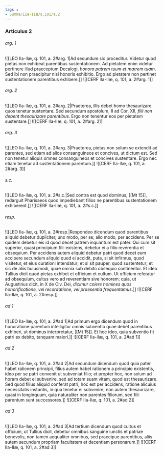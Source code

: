 ```yaml
---
tags : 
- Summa/IIa-IIæ/q.101/a.2
---
```


### Articulus 2

###### arg. 1
![[LEO IIa-IIæ, q. 101, a. 2#arg. 1|Ad secundum sic proceditur. Videtur quod pietas non exhibeat parentibus sustentationem. Ad pietatem enim videtur pertinere illud praeceptum Decalogi, *honora patrem tuum et matrem tuam*. Sed ibi non praecipitur nisi honoris exhibitio. Ergo ad pietatem non pertinet sustentationem parentibus exhibere.]]
![[CERF IIa-IIæ, q. 101, a. 2#arg. 1]]

###### arg. 2
![[LEO IIa-IIæ, q. 101, a. 2#arg. 2|Praeterea, illis debet homo thesaurizare quos tenetur sustentare. Sed secundum apostolum, II ad Cor. XII, *filii non debent thesaurizare parentibus*. Ergo non tenentur eos per pietatem sustentare.]]
![[CERF IIa-IIæ, q. 101, a. 2#arg. 2]]

###### arg. 3
![[LEO IIa-IIæ, q. 101, a. 2#arg. 3|Praeterea, pietas non solum se extendit ad parentes, sed etiam ad alios consanguineos et concives, ut dictum est. Sed non tenetur aliquis omnes consanguineos et concives sustentare. Ergo nec etiam tenetur ad sustentationem parentum.]]
![[CERF IIa-IIæ, q. 101, a. 2#arg. 3]]

###### s.c.
![[LEO IIa-IIæ, q. 101, a. 2#s.c.|Sed contra est quod dominus, [[Mt 15]], redarguit Pharisaeos quod impediebant filios ne parentibus sustentationem exhiberent.]]
![[CERF IIa-IIæ, q. 101, a. 2#s.c.]]

###### resp.
![[LEO IIa-IIæ, q. 101, a. 2#resp.|Respondeo dicendum quod parentibus aliquid debetur dupliciter, uno modo, per se; alio modo, per accidens. Per se quidem debetur eis id quod decet patrem inquantum est pater. Qui cum sit superior, quasi principium filii existens, debetur ei a filio reverentia et obsequium. Per accidens autem aliquid debetur patri quod decet eum accipere secundum aliquid quod ei accidit, puta, si sit infirmus, quod visitetur, et eius curationi intendatur; et si sit pauper, quod sustentetur; et sic de aliis huiusmodi, quae omnia sub debito obsequio continentur. Et ideo Tullius dicit quod pietas exhibet et officium et cultum. Ut officium referatur ad obsequium, cultus vero ad reverentiam sive honorem; quia, ut Augustinus dicit, in X de Civ. Dei, *dicimur colere homines quos honorificatione, vel recordatione, vel praesentia frequentamus*.]]
![[CERF IIa-IIæ, q. 101, a. 2#resp.]]

###### ad 1
![[LEO IIa-IIæ, q. 101, a. 2#ad 1|Ad primum ergo dicendum quod in honoratione parentum intelligitur omnis subventio quae debet parentibus exhiberi, ut dominus interpretatur, [[Mt 15]]. Et hoc ideo, quia subventio fit patri ex debito, tanquam maiori.]]
![[CERF IIa-IIæ, q. 101, a. 2#ad 1]]

###### ad 2
![[LEO IIa-IIæ, q. 101, a. 2#ad 2|Ad secundum dicendum quod quia pater habet rationem principii, filius autem habet rationem a principio existentis, ideo per se patri convenit ut subveniat filio; et propter hoc, non solum ad horam debet ei subvenire, sed ad totam suam vitam, quod est thesaurizare. Sed quod filius aliquid conferat patri, hoc est per accidens, ratione alicuius necessitatis instantis, in qua tenetur ei subvenire, non autem thesaurizare, quasi in longinquum, quia naturaliter non parentes filiorum, sed filii parentum sunt successores.]]
![[CERF IIa-IIæ, q. 101, a. 2#ad 2]]

###### ad 3
![[LEO IIa-IIæ, q. 101, a. 2#ad 3|Ad tertium dicendum quod cultus et officium, ut Tullius dicit, debetur omnibus sanguine iunctis et patriae benevolis, non tamen aequaliter omnibus, sed praecipue parentibus, aliis autem secundum propriam facultatem et decentiam personarum.]]
![[CERF IIa-IIæ, q. 101, a. 2#ad 3]]

